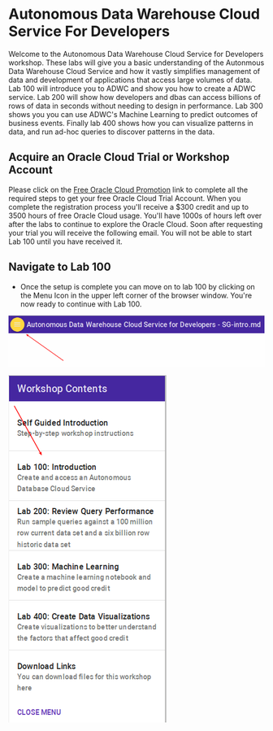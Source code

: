 # Autonomous Data Warehouse Cloud Service For Developers

Welcome to the Autonomous Data Warehouse Cloud Service for Developers workshop.  These labs will give you a basic understanding of the Autonmous Data Warehouse Cloud Service and how it vastly simplifies management of data and development of applications that access large volumes of data. Lab 100 will introduce you to ADWC and show you how to create a ADWC service. Lab 200 will show how developers and dbas can access billions of rows of data in seconds without needing to design in performance. Lab 300 shows you you can use ADWC's Machine Learning to predict outcomes of business events.  Finally lab 400 shows how you can visualize patterns in data, and run ad-hoc queries to discover patterns in the data.

## Acquire an Oracle Cloud Trial or Workshop Account

Please click on the [Free Oracle Cloud Promotion](https://myservices.us.oraclecloud.com/mycloud/signup?language=en&sourceType=:ex:tb:::RC_NAMK180711P00050:DBCS_OCI_HOL&SC=:ex:tb:::RC_NAMK180711P00050:DBCS_OCI_HOL&pcode=NAMK180711P00050) link to complete all the required steps to get your free Oracle Cloud Trial Account. When you complete the registration process you'll receive a $300 credit and up to 3500 hours of free Oracle Cloud usage. You'll have 1000s of hours left over after the labs to continue to explore the Oracle Cloud.  Soon after requesting your trial you will receive the following email. You will not be able to start Lab 100 until you have received it.

## Navigate to Lab 100

- Once the setup is complete you can move on to lab 100 by clicking on the Menu Icon in the upper left corner of the browser window. You're now ready to continue with Lab 100.

![](images/WorkshopMenu.png)

![](images/l100.png)  



